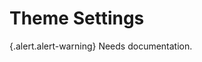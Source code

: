 <!-- @defgroup -->
<!-- @summary Overview of the theme settings provided by Drupal Bootstrap. -->
# Theme Settings

{.alert.alert-warning} Needs documentation.
